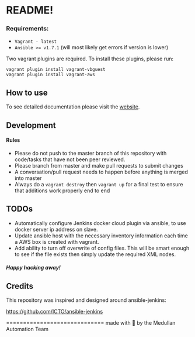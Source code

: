 README!
=======================

### Requirements:
- `Vagrant - latest`
- `Ansible >= v1.7.1` (will most likely get errors if version is lower)

Two vagrant plugins are required. To install these plugins, please run:
```shell
vagrant plugin install vagrant-vbguest
vagrant plugin install vagrant-aws
```

## How to use

To see detailed documentation please visit the [website](http://medullan.github.io/vagrant-ansible-jenkins).


## Development

#### Rules
- Please do not push to the master branch of this repository with code/tasks that have not been peer reviewed.
- Please branch from master and make pull requests to submit changes
- A conversation/pull request needs to happen before anything is merged into master
- Always do a `vagrant destroy` then `vagrant up` for a final test to ensure that additions work properly end to end

## TODOs

- Automatically configure Jenkins docker cloud plugin via ansible, to use docker server ip address on slave.
- Update ansible host with the necessary inventory information each time a AWS box is created with vagrant.
- Add ability to turn off overwrite of config files. This will be smart enough to see if the file exists then simply update the required XML nodes.

##### Happy hacking away!

## Credits

This repository was inspired and designed around ansible-jenkins:

https://github.com/ICTO/ansible-jenkins

=============================
made with :sparkling_heart: by the Medullan Automation Team
